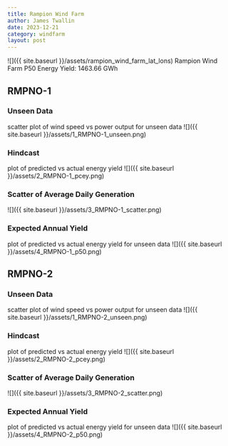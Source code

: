 ```yaml
---
title: Rampion Wind Farm
author: James Twallin
date: 2023-12-21
category: windfarm
layout: post
---
```

![]({{ site.baseurl }}/assets/rampion_wind_farm_lat_lons)
Rampion Wind Farm P50 Energy Yield: 1463.66 GWh

RMPNO-1
-------------
### Unseen Data 
scatter plot of wind speed vs power output for unseen data
![]({{ site.baseurl }}/assets/1_RMPNO-1_unseen.png)
### Hindcast 
plot of predicted vs actual energy yield
![]({{ site.baseurl }}/assets/2_RMPNO-1_pcey.png)
### Scatter of Average Daily Generation 

![]({{ site.baseurl }}/assets/3_RMPNO-1_scatter.png)
### Expected Annual Yield 
plot of predicted vs actual energy yield for unseen data
![]({{ site.baseurl }}/assets/4_RMPNO-1_p50.png)

RMPNO-2
-------------
### Unseen Data 
scatter plot of wind speed vs power output for unseen data
![]({{ site.baseurl }}/assets/1_RMPNO-2_unseen.png)
### Hindcast 
plot of predicted vs actual energy yield
![]({{ site.baseurl }}/assets/2_RMPNO-2_pcey.png)
### Scatter of Average Daily Generation 

![]({{ site.baseurl }}/assets/3_RMPNO-2_scatter.png)
### Expected Annual Yield 
plot of predicted vs actual energy yield for unseen data
![]({{ site.baseurl }}/assets/4_RMPNO-2_p50.png)


